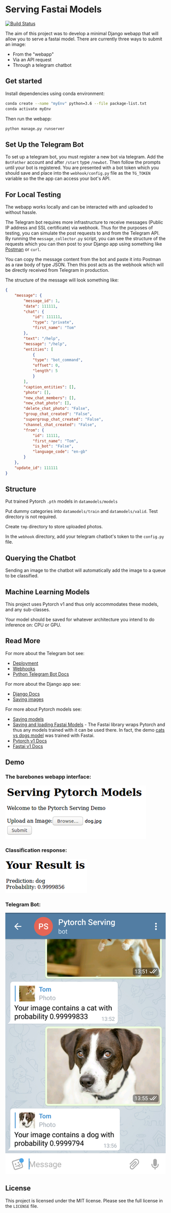 # Serving Fastai Models

[![Build Status](https://travis-ci.org/Tom2718/fastai-serving.svg?branch=master)](https://travis-ci.org/Tom2718/fastai-serving)

The aim of this project was to develop a minimal Django webapp that will allow you to serve a fastai model. There are currently three ways to submit an image:

- From the "webapp"
- Via an API request
- Through a telegram chatbot

## Get started

Install dependencies using conda environment:

```sh
conda create --name "myEnv" python=3.6 --file package-list.txt
conda activate myEnv
```

Then run the webapp:

```sh
python manage.py runserver
```

## Set Up the Telegram Bot

To set up a telegram bot, you must register a new bot via telegram. Add the `BotFather` account and after `/start` type `/newbot`. Then follow the prompts until your bot is registered. You are presented with a bot token which you should save and place into the `webhook/config.py` file as the `TG_TOKEN` variable so the the app can access your bot's API.

## For Local Testing

The webapp works locally and can be interacted with and uploaded to without hassle.

The Telegram bot requires more infrastructure to receive messages (Public IP address and SSL certificate) via webhook. Thus for the purposes of testing, you can simulate the post requests to and from the Telegram API. By running the `message_collector.py` script, you can see the structure of the requests which you can then post to your Django app using something like [Postman](https://www.getpostman.com/) or `curl`.

You can copy the message content from the bot and paste it into Postman as a raw body of type JSON. Then this post acts as the webhook which will be directly received from Telegram in production.

The structure of the message will look something like:

```json
{
    "message": {
        "message_id": 1,
        "date": 111111,
        "chat": {
            "id": 111111,
            "type": "private",
            "first_name": "Tom"
        },
        "text": "/help",
        "message": "/help",
        "entities": [
            {
            "type": "bot_command",
            "offset": 0,
            "length": 5
            }
        ],
        "caption_entities": [],
        "photo": [],
        "new_chat_members": [],
        "new_chat_photo": [],
        "delete_chat_photo": "False",
        "group_chat_created": "False",
        "supergroup_chat_created": "False",
        "channel_chat_created": "False",
        "from": {
            "id": 11111,
            "first_name": "Tom",
            "is_bot": "False",
            "language_code": "en-gb"
        }
    },
    "update_id": 111111
}
```

## Structure

Put trained Pytorch `.pth` models in `datamodels/models`

Put dummy categories into `datamodels/train` and `datamodels/valid`. Test directory is not required.

Create `tmp` directory to store uploaded photos.

In the `webhook` directory, add your telegram chatbot's token to the `config.py` file.

## Querying the Chatbot

Sending an image to the chatbot will automatically add the image to a queue to be classified.

## Machine Learning Models

This project uses Pytorch v1 and thus only accommodates these models, and any sub-classes.

Your model should be saved for whatever architecture you intend to do inference on: CPU or GPU.

## Read More

For more about the Telegram bot see:

- [Deployment](https://github.com/python-telegram-bot/python-telegram-bot/wiki/Where-to-host-Telegram-Bots)
- [Webhooks](https://github.com/python-telegram-bot/python-telegram-bot/wiki/Webhooks)
- [Python Telegram Bot Docs](https://python-telegram-bot.readthedocs.io/en/stable/)

For more about the Django app see:

- [Django Docs](https://docs.djangoproject.com/en/2.1/)
- [Saving images](https://docs.djangoproject.com/en/2.1/topics/http/file-uploads/)

For more about Pytorch models see:

- [Saving models](https://pytorch.org/tutorials/beginner/saving_loading_models.html)
- [Saving and loading Fastai Models](https://docs.fast.ai/basic_train.html#Saving-and-loading-models) - The Fastai library wraps Pytorch and thus any models trained with it can be used there. In fact, the demo [cats vs dogs model](https://github.com/fastai/fastai/blob/master/courses/dl1/lesson1.ipynb) was trained with Fastai.
- [Pytorch v1 Docs](https://pytorch.org/docs/master/)
- [Fastai v1 Docs](https://docs.fast.ai)

## Demo

### The barebones webapp interface:

![Webapp](./img/webapp_1.png)

### Classification response:

![Webapp Success](./img/webapp_2.png)

### Telegram Bot:

![Telegram](./img/telegram.png)

## License

This project is licensed under the MIT license. Please see the full license in the `LICENSE` file.

